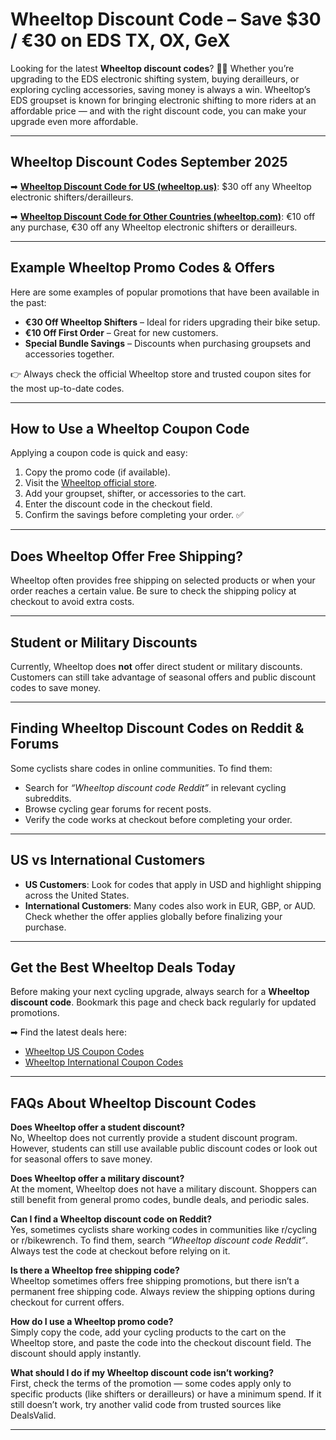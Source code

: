 # Wheeltop Discount Code – Save $30 / €30 on EDS TX, OX, GeX  

Looking for the latest **Wheeltop discount codes**? 🚴‍♂️ Whether you’re upgrading to the EDS electronic shifting system, buying derailleurs, or exploring cycling accessories, saving money is always a win. Wheeltop’s EDS groupset is known for bringing electronic shifting to more riders at an affordable price — and with the right discount code, you can make your upgrade even more affordable.  

---

## Wheeltop Discount Codes September 2025  

➡ [**Wheeltop Discount Code for US (wheeltop.us)**](https://www.dealsvalid.com/brands/wheeltop-us?utm_source=github): $30 off any Wheeltop electronic shifters/derailleurs.  

➡ [**Wheeltop Discount Code for Other Countries (wheeltop.com)**](https://www.dealsvalid.com/brands/wheeltop?utm_source=github): €10 off any purchase, €30 off any Wheeltop electronic shifters or derailleurs.  

---

  ## Example Wheeltop Promo Codes & Offers
Here are some examples of popular promotions that have been available in the past:  

- **€30 Off Wheeltop Shifters** – Ideal for riders upgrading their bike setup.  
- **€10 Off First Order** – Great for new customers.  
- **Special Bundle Savings** – Discounts when purchasing groupsets and accessories together.  

👉 Always check the official Wheeltop store and trusted coupon sites for the most up-to-date codes.  

---

## How to Use a Wheeltop Coupon Code  
Applying a coupon code is quick and easy:  

1. Copy the promo code (if available).  
2. Visit the [Wheeltop official store](https://www.wheeltop.com/).  
3. Add your groupset, shifter, or accessories to the cart.  
4. Enter the discount code in the checkout field.  
5. Confirm the savings before completing your order. ✅  

---

## Does Wheeltop Offer Free Shipping?  
Wheeltop often provides free shipping on selected products or when your order reaches a certain value. Be sure to check the shipping policy at checkout to avoid extra costs.  

---

## Student or Military Discounts  
Currently, Wheeltop does **not** offer direct student or military discounts. Customers can still take advantage of seasonal offers and public discount codes to save money.  

---

## Finding Wheeltop Discount Codes on Reddit & Forums  
Some cyclists share codes in online communities. To find them:  

- Search for *“Wheeltop discount code Reddit”* in relevant cycling subreddits.  
- Browse cycling gear forums for recent posts.  
- Verify the code works at checkout before completing your order.  

---

## US vs International Customers  
- **US Customers**: Look for codes that apply in USD and highlight shipping across the United States.  
- **International Customers**: Many codes also work in EUR, GBP, or AUD. Check whether the offer applies globally before finalizing your purchase.  

---

## Get the Best Wheeltop Deals Today  
Before making your next cycling upgrade, always search for a **Wheeltop discount code**. Bookmark this page and check back regularly for updated promotions.  

➡ Find the latest deals here:  
- [Wheeltop US Coupon Codes](https://www.dealsvalid.com/brands/wheeltop-us?utm_source=github)  
- [Wheeltop International Coupon Codes](https://www.dealsvalid.com/brands/wheeltop?utm_source=github)  

---

## FAQs About Wheeltop Discount Codes  

**Does Wheeltop offer a student discount?**  
No, Wheeltop does not currently provide a student discount program. However, students can still use available public discount codes or look out for seasonal offers to save money.  

**Does Wheeltop offer a military discount?**  
At the moment, Wheeltop does not have a military discount. Shoppers can still benefit from general promo codes, bundle deals, and periodic sales.  

**Can I find a Wheeltop discount code on Reddit?**  
Yes, sometimes cyclists share working codes in communities like r/cycling or r/bikewrench. To find them, search *“Wheeltop discount code Reddit”*. Always test the code at checkout before relying on it.  

**Is there a Wheeltop free shipping code?**  
Wheeltop sometimes offers free shipping promotions, but there isn’t a permanent free shipping code. Always review the shipping options during checkout for current offers.  

**How do I use a Wheeltop promo code?**  
Simply copy the code, add your cycling products to the cart on the Wheeltop store, and paste the code into the checkout discount field. The discount should apply instantly.  

**What should I do if my Wheeltop discount code isn’t working?**  
First, check the terms of the promotion — some codes apply only to specific products (like shifters or derailleurs) or have a minimum spend. If it still doesn’t work, try another valid code from trusted sources like DealsValid.  

---
